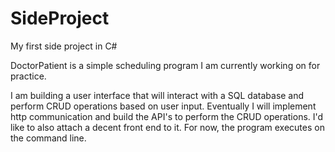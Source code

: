 # SideProject
My first side project in C#

DoctorPatient is a simple scheduling program I am currently working on for practice.

I am building a user interface that will interact with a SQL database and perform CRUD operations based on user input. Eventually I will implement http communication and build the API's to perform the CRUD operations. I'd like to also attach a decent front end to it. For now, the program executes on the command line.